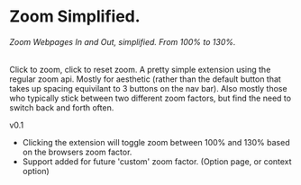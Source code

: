 # Zoom Simplified.

###### Zoom Webpages In and Out, simplified. From 100% to 130%.

Click to zoom, click to reset zoom. A pretty simple extension using the regular zoom api. Mostly for aesthetic (rather than the default button that takes up spacing equivilant to 3 buttons on the nav bar). Also mostly those who typically stick between two different zoom factors, but find the need to switch back and forth often.

v0.1

- Clicking the extension will toggle zoom between 100% and 130% based on the browsers zoom factor.
- Support added for future 'custom' zoom factor. (Option page, or context option)
